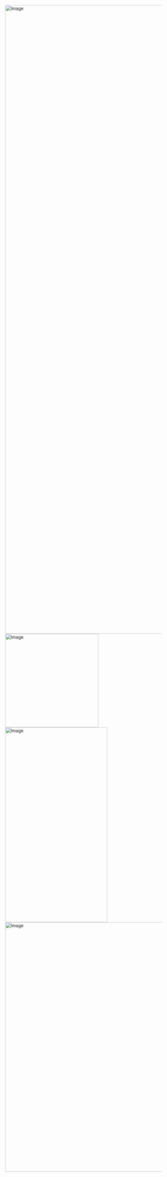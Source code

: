 
<img width="3584" height="2016" alt="Image" src="https://github.com/user-attachments/assets/33c38f81-2d88-4a49-ad70-ebd080d13c01" />

<img width="300" height="300" alt="Image" src="https://github.com/user-attachments/assets/6032c2c5-f3eb-4918-9689-be0002c5be7d" />

<img width="328" height="625" alt="Image" src="https://github.com/user-attachments/assets/f402d651-3c1e-4283-b16c-87bf103b479d" />

<img width="533" height="800" alt="Image" src="https://github.com/user-attachments/assets/43b04475-97a8-40a6-9d2c-521ee040e9fb" />
